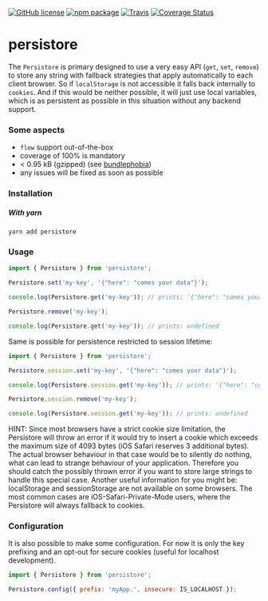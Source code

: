 [![GitHub license][license-image]][license-url]
[![npm package][npm-image]][npm-url] 
[![Travis][build-image]][build-url]
[![Coverage Status][coveralls-image]][coveralls-url]

# persistore

The `Persistore` is primary designed to use a very easy API (`get`, `set`, `remove`)
to store any string with fallback strategies that apply automatically to each
client browser. So if `localStorage` is not accessible it falls back internally to `cookies`.
And if this would be neither possible, it will just use local variables, which is as
persistent as possible in this situation without any backend support.

### Some aspects
- `flow` support out-of-the-box
- coverage of 100% is mandatory
- < 0.95 kB (gzipped) (see [bundlephobia](https://bundlephobia.com/result?p=persistore))
- any issues will be fixed as soon as possible

### Installation
##### With yarn
```
yarn add persistore
```

### Usage
```js
import { Persistore } from 'persistore';

Persistore.set('my-key', '{"here": "comes your data"}');

console.log(Persistore.get('my-key')); // prints: '{"here": "comes your data"}'

Persistore.remove('my-key');

console.log(Persistore.get('my-key')); // prints: undefined
```
Same is possible for persistence restricted to session lifetime:
```js
import { Persistore } from 'persistore';

Persistore.session.set('my-key', '{"here": "comes your data"}');

console.log(Persistore.session.get('my-key')); // prints: '{"here": "comes your data"}'

Persistore.session.remove('my-key');

console.log(Persistore.session.get('my-key')); // prints: undefined
```
HINT: Since most browsers have a strict cookie size limitation, the Persistore will throw an error if
it would try to insert a cookie which exceeds the maximum size of 4093 bytes (iOS Safari reserves 3 additional bytes).
The actual browser behaviour in that case would be to silently do nothing, what can lead to strange behaviour of your application.
Therefore you should catch the possibly thrown error if you want to store large strings to handle this special case.
Another useful information for you might be: localStorage and sessionStorage are not available on some browsers. The
most common cases are iOS-Safari-Private-Mode users, where the Persistore will always fallback to cookies.

### Configuration
It is also possible to make some configuration. For now it is only the key prefixing and an opt-out for secure cookies (useful for localhost development).
```js
import { Persistore } from 'persistore';

Persistore.config({ prefix: 'myApp.', insecure: IS_LOCALHOST });
```
  
[license-image]: https://img.shields.io/badge/license-MIT-blue.svg
[license-url]: https://github.com/fdc-viktor-luft/persistore/blob/master/LICENSE
[build-image]: https://img.shields.io/travis/fdc-viktor-luft/persistore/master.svg?style=flat-square
[build-url]: https://travis-ci.org/fdc-viktor-luft/persistore
[npm-image]: https://img.shields.io/npm/v/persistore.svg?style=flat-square
[npm-url]: https://www.npmjs.org/package/persistore
[coveralls-image]: https://coveralls.io/repos/github/fdc-viktor-luft/persistore/badge.svg?branch=master
[coveralls-url]: https://coveralls.io/github/fdc-viktor-luft/persistore?branch=master
